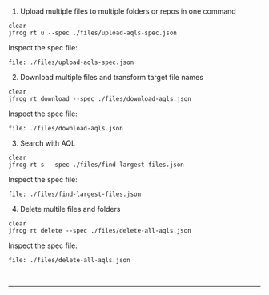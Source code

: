 
<br>

1. Upload multiple files to multiple folders or repos in one command

  ```execute-2
  clear
  jfrog rt u --spec ./files/upload-aqls-spec.json
  ```

  Inspect the spec file:
  ```editor:open-file
  file: ./files/upload-aqls-spec.json
  ```


2. Download multiple files and transform target file names 

  ```execute-2
  clear
  jfrog rt download --spec ./files/download-aqls.json
  ```

  Inspect the spec file:
  ```editor:open-file
  file: ./files/download-aqls.json
  ```

3. Search with AQL 
   
  ```execute-2
  clear
  jfrog rt s --spec ./files/find-largest-files.json
  ```

  Inspect the spec file:
  ```editor:open-file
  file: ./files/find-largest-files.json
  ```

4. Delete multile files and folders 

  ```execute-2
  clear
  jfrog rt delete --spec ./files/delete-all-aqls.json
  ```

  Inspect the spec file:
  ```editor:open-file
  file: ./files/delete-all-aqls.json
  ```


<br/>


---